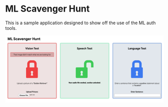 # ML Scavenger Hunt 

This is a sample application designed to show off the use of the ML auth tools.




![Colors Screenshot](screenshot.png "Screenshot")